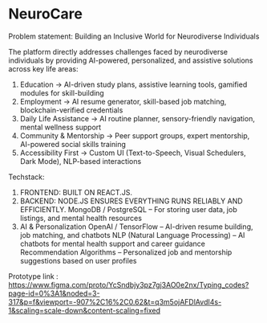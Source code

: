 # NeuroCare

Problem statement:  Building an Inclusive World for Neurodiverse Individuals

The platform directly addresses challenges faced by neurodiverse individuals by providing AI-powered, personalized, and assistive solutions across key life areas:

1. Education → AI-driven study plans, assistive learning tools, gamified modules for skill-building
2. Employment → AI resume generator, skill-based job matching, blockchain-verified credentials
3. Daily Life Assistance → AI routine planner, sensory-friendly navigation, mental wellness support
4. Community & Mentorship → Peer support groups, expert mentorship, AI-powered social skills training
5. Accessibility First → Custom UI (Text-to-Speech, Visual Schedulers, Dark Mode), NLP-based interactions

Techstack:
1. FRONTEND: BUILT ON REACT.JS.
2. BACKEND: NODE.JS ENSURES EVERYTHING RUNS RELIABLY AND EFFICIENTLY.
MongoDB / PostgreSQL – For storing user data, job listings, and mental health resources
3. AI & Personalization OpenAI / TensorFlow – AI-driven resume building, job matching, and chatbots
   NLP (Natural Language Processing) – AI chatbots for mental health support and career guidance
   Recommendation Algorithms – Personalized job and mentorship suggestions based on user profiles

Prototype link : https://www.figma.com/proto/YcSndbjy3pz7gj3AO0e2nx/Typing_codes?page-id=0%3A1&noded=3-317&p=f&viewport=-907%2C16%2C0.62&t=q3m5ojAFDlAvdI4s-1&scaling=scale-down&content-scaling=fixed
